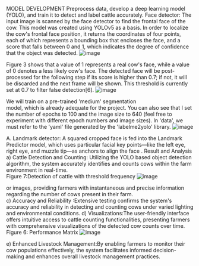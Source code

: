 MODEL DEVELOPMENT 
Preprocess data, develop a deep learning model 
(YOLO), and train it to detect and label cattle 
accurately. 
Face detector: The input image is scanned 
by the face detector to find the frontal face of the cow. 
This model was created using YOLOv5 as a basis. In 
order to localize the cow's frontal face position, it 
returns the coordinates of four points, each of which 
represents a bounding box that encloses the face, and 
a score that falls between 0 and 1, which indicates the 
degree of confidence that the object was detected. 
![image](https://github.com/user-attachments/assets/576dbfda-ecbc-48cd-81d4-55a0630c76b8)

Figure 3 shows that a value of 1 represents a real 
cow's face, while a value of 0 denotes a less likely 
cow's face. The detected face will be post-processed 
for the following step if its score is higher than 0.7; if 
not, it will be discarded and the next frame will be 
shown. This threshold is currently set at 0.7 to  filter 
false detection[6].
![image](https://github.com/user-attachments/assets/f5adaf14-edb7-4089-a8b8-a1aa13869af0)

We will train on a pre-trained 'medium' segmentation     
model, which is already adequate for the project. You can 
also see that I set the number of epochs to 100 and the image 
size to 640 (feel free to experiment with different epoch 
numbers and image sizes). In 'data', we must refer to the 
'yaml' file generated by the 'labelme2yolo' library. 
![image](https://github.com/user-attachments/assets/0a49a266-e66c-4a3a-8636-6b4e8910bf1c)

A. Landmark detector: A squared cropped face is fed 
into the Landmark Predictor model, which uses 
particular facial key points—like the left eye, right 
eye, and muzzle tip—as anchors to align the face .
 Result and Analysis 
a) Cattle Detection and Counting: Utilizing the YOLO
based object detection algorithm, the system accurately 
identifies and counts cows within the farm environment in 
real-time.   
Figure 7:Detection of cattle with threshold frequency 
![image](https://github.com/user-attachments/assets/641b52c6-d65c-49c8-b092-135b0837530b)


or images, providing farmers with instantaneous and precise 
information regarding the number of cows present in their 
farm.   
c) Accuracy and Reliability :Extensive testing confirms 
the system's accuracy and reliability in detecting and 
counting cows under varied lighting and environmental 
conditions. 
d) Visualizations:The user-friendly interface offers 
intuitive access to cattle counting functionalities, presenting 
farmers with comprehensive visualizations of the detected 
cow counts over time.  
Figure 6: Performance Matrix 
![image](https://github.com/user-attachments/assets/8c080605-5efd-4ca0-8b38-b334c78f3ebf)
 
e) Enhanced Livestock Management:By enabling 
farmers to monitor their cow populations effectively, the 
system facilitates informed decision-making and enhances 
overall livestock management practices. 
